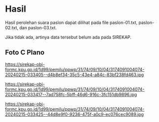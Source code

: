 # Hasil

Hasil perolehan suara paslon dapat dilihat pada file paslon-01.txt, paslon-02.txt, dan paslon-03.txt.

Jika tidak ada, artinya data tersebut belum ada pada SIREKAP.

## Foto C Plano

https://sirekap-obj-formc.kpu.go.id/1d99/pemilu/ppwp/31/74/09/10/04/3174091004074-20240215-033405--d4b8ef34-35c5-43e4-a84c-83bf238fd463.jpg

https://sirekap-obj-formc.kpu.go.id/1d99/pemilu/ppwp/31/74/09/10/04/3174091004074-20240215-033417--7ad758fc-5bff-46d6-916c-3fc151db9896.jpg

https://sirekap-obj-formc.kpu.go.id/1d99/pemilu/ppwp/31/74/09/10/04/3174091004074-20240215-033425--44d8e9f0-9236-475f-a0c9-ec076cec9089.jpg
